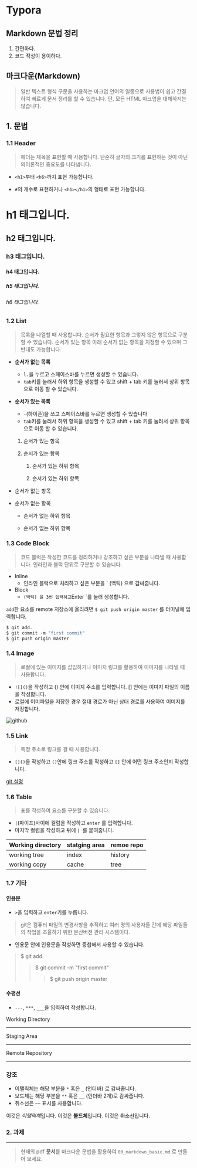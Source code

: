 # Typora

## Markdown 문법 정리

1. 간편하다.
2. 코드 작성이 용이하다.



## 마크다운(Markdown) 

> 일반 텍스트 형식 구문을 사용하는 마크업 언어의 일종으로 사용법이 쉽고 간결하여 빠르게 문서 정리를 할 수 있습니다. 단, 모든  HTML 마크업을 대체하지는 않습니다.



## 1. 문법

### 1.1 Header

> 헤더는 제목을 표현할 때 사용합니다. 단순히 글자의 크기를 표현하는 것이 아닌 의미론적인 중요도를 나타냅니다.

- `<h1>`부터 `<h6>`까지 표현 가능합니다.

- `#`의 개수로 표현하거나 `<h1></h1>`의 형태로 표현 가능합니다.

  

# h1 태그입니다.

## h2 태그입니다.

### h3 태그입니다.

#### h4 태그입니다.

##### h5 태그입니다.

###### h6 태그입니다.



### 1.2 List

> 목록을 나열할 때 사용합니다. 순서가 필요한 항목과 그렇지 않은 항목으로 구분할 수 있습니다. 순서가 있는 항목 아래 순서가 없는 항목을 지정할 수 있으며 그 반대도 가능합니다.

- **순서가 없는 목록**

  - `l.`을 누르고 스페이스바를 누르면 생성할 수 있습니다.
  - `tab`키를 눌러서 하위 항목을 생성할 수 있고 shift + tab 키를 눌러서 상위 항목으로 이동 할 수 있습니다.

- **순서가 있는 목록**

  - `-`(하이픈)을 쓰고 스페이스바를 누르면 생성할 수 있습니다
  - `tab`키를 눌러서 하위 항목을 생성할 수 있고 shift + tab 키를 눌러서 상위 항목으로 이동 할 수 있습니다.

  1. 순서가 있는 항목

  2. 순서가 있는 항목

     1. 순서가 있는 하위 항목

     2. 순서가 있는 하위 항목

        


- 순서가 없는 항목

- 순서가 없는 항목

  - 순서가 없는 하위 항목

  - 순서가 없는 하위 항목

    

### 1.3 Code Block

> 코드 블럭은 작성한 코드를 정리하거나 강조하고 싶은 부분을 나타낼 때 사용합니다. 인라인과 블럭 단위로 구분할 수 있습니다.

- Inline
  - 인라인 블럭으로 처리하고 싶은 부분을 ` (백틱) 으로 감싸줍니다.
- Block
  - ` (백틱) 을 3번 입력하고 `Enter `를 눌러 생성합니다.

`add`한 요소를 remote 저장소에 올리려면 `$ git push origin master` 를 터미널에 입력합니다.

``` python
$ git add.
$ git commit -m "first commit"
$ git push origin master
```



### 1.4 Image

> 로컬에 있는 이미지를 삽입하거나 이미지 링크를 활용하여 이미지를 나타낼 때 사용합니다.

- `![]()`을 작성하고 () 안에 이미지 주소를 입력합니다. [] 안에는 이미지 파일의 이름을 작성합니다.
- 로컬에 이미파일을 저장한 경우 절대 경로가 아닌 상대 경로를 사용하여 이미지를 저장합니다.

![github](https://miro.medium.com/max/1366/1*mtsk3fQ_BRemFidhkel3dA.png)

### 1.5 Link

>  특정 주소로 링크를 걸 때 사용합니다.

- `[]()`을 작성하고 `()`안에 링크 주소를 작성하고 `[]` 안에 어떤 링크 주소인지 작성합니다.

[git 설명](https://drive.google.com/file/d/1s582bLrDx_Utn29d-DC0oUYyJJo4YWTv/view)



### 1.6 Table

> 표를 작성하여 요소를 구분할 수 있습니다.

- `|`(파이프)사이에 컬럼을 작성하고 `enter` 를 입력합니다.
- 마지막 컬럼을 작성하고 뒤에 `| `를 붙여줍니다.



| Working directory | statging area | remoe repo |
| ----------------- | ------------- | ---------- |
| working tree      | index         | history    |
| working copy      | cache         | tree       |





### 1.7 기타

#### 인용문

- `>`을 입력하고 `enter`키를 누릅니다.

>git은 컴퓨터 파일의 변경사항을 추적하고 여러 명의 사용자들 간에 해당 파일들의 작업을 조율하기 위한 분산버전 관리 시스템이다.

- 인용문 안에 인용문을 작성하면 중첩해서 사용할 수 있습니다.

> $ git add.
>
> > $ git commit -m "first commit"
> >
> > > $ git push origin master



#### 수평선

- `---`, `***`, `___`을 입력하여 작성합니다.

Working Directory

---

Staging Area

***

Remote Repository

___



### 강조

- 이탤릭체는 해당 부분을 `*` 혹은 `_` (언더바) 로 감싸줍니다.
- 보드체는 해당 부분을 `**` 혹은 `__` (언더바 2개)로 감싸줍니다.
- 취소선은 `~~` 표시를 사용합니다.

이것은 *이탤릭체*입니다.
이것은 **볼드체**입니다.
이것은 ~~취소선~~입니다.



### 2.  과제

___

> 현재의 pdf **문서**를 마크다운 문법을 활용하여 `00_markdown_basic.md` 로 만들어 보세요.

